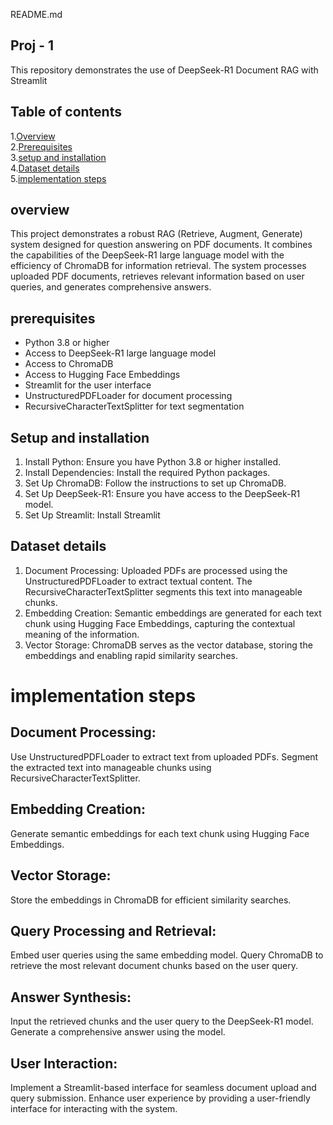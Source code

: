 README.md

## Proj - 1
This repository demonstrates the use of DeepSeek-R1 Document RAG with Streamlit

## Table of contents
1.[Overview](#overview)<br>
2.[Prerequisites](#prerequisite)<br>
3.[setup and installation](#setup_and_installation)<br>
4.[Dataset details](#dataset_details)<br>
5.[implementation steps](#implementation_steps)<br>

## overview
This project demonstrates a robust RAG (Retrieve, Augment, Generate) system designed for question answering on PDF documents. It combines the capabilities of the DeepSeek-R1 large language model with the efficiency of ChromaDB for information retrieval. The system processes uploaded PDF documents, retrieves relevant information based on user queries, and generates comprehensive answers.

## prerequisites

- Python 3.8 or higher
- Access to DeepSeek-R1 large language model
- Access to ChromaDB
- Access to Hugging Face Embeddings
- Streamlit for the user interface
- UnstructuredPDFLoader for document processing
- RecursiveCharacterTextSplitter for text segmentation

## Setup and installation
1. Install Python: 
Ensure you have Python 3.8 or higher installed.
2. Install Dependencies:
Install the required Python packages.
3. Set Up ChromaDB:
Follow the instructions to set up ChromaDB.
4. Set Up DeepSeek-R1: 
Ensure you have access to the DeepSeek-R1 model.
5. Set Up Streamlit: 
Install Streamlit

## Dataset details
1. Document Processing:
Uploaded PDFs are processed using the UnstructuredPDFLoader to extract textual content. The RecursiveCharacterTextSplitter segments this text into manageable chunks.
2. Embedding Creation: 
Semantic embeddings are generated for each text chunk using Hugging Face Embeddings, capturing the contextual meaning of the information.
3. Vector Storage: 
ChromaDB serves as the vector database, storing the embeddings and enabling rapid similarity searches.

# implementation steps
## Document Processing:
Use UnstructuredPDFLoader to extract text from uploaded PDFs.
Segment the extracted text into manageable chunks using RecursiveCharacterTextSplitter.
## Embedding Creation:
Generate semantic embeddings for each text chunk using Hugging Face Embeddings.
## Vector Storage:
Store the embeddings in ChromaDB for efficient similarity searches.
## Query Processing and Retrieval:
Embed user queries using the same embedding model.
Query ChromaDB to retrieve the most relevant document chunks based on the user query.
## Answer Synthesis:
Input the retrieved chunks and the user query to the DeepSeek-R1 model.
Generate a comprehensive answer using the model.
## User Interaction:
Implement a Streamlit-based interface for seamless document upload and query submission.
Enhance user experience by providing a user-friendly interface for interacting with the system.

